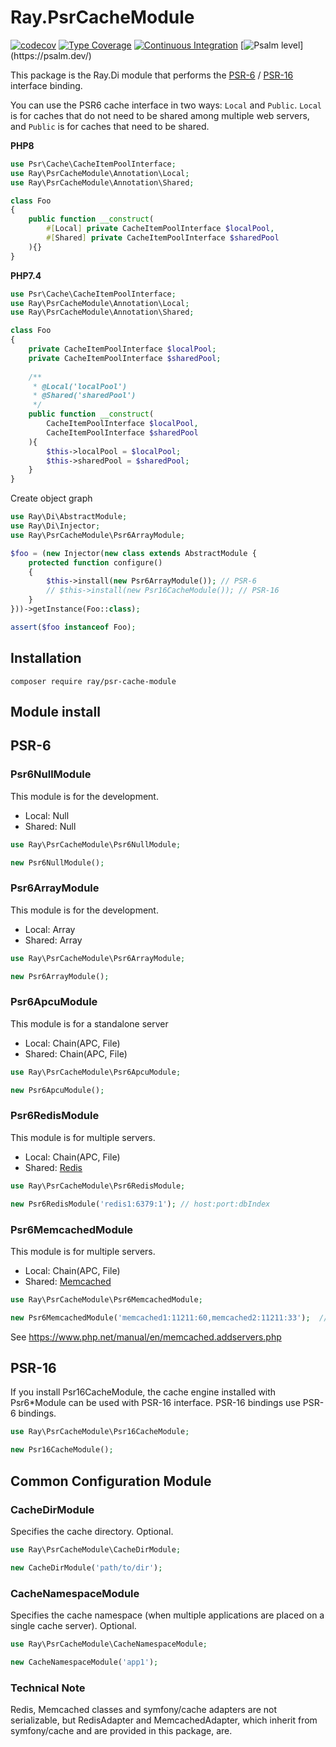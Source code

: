 # Ray.PsrCacheModule

[![codecov](https://codecov.io/gh/ray-di/Ray.PsrCacheModule/branch/1.x/graph/badge.svg?token=9X3wbURrU9)](https://codecov.io/gh/ray-di/Ray.PsrCacheModule)
[![Type Coverage](https://shepherd.dev/github/ray-di/Ray.PsrCacheModule/coverage.svg)](https://shepherd.dev/github/ray-di/Ray.PsrCacheModule)
[![Continuous Integration](https://github.com/ray-di/Ray.PsrCacheModule/actions/workflows/continuous-integration.yml/badge.svg)](https://github.com/ray-di/Ray.PsrCacheModule/actions/workflows/continuous-integration.yml)
[![Psalm level](https://shepherd.dev/github/ray-di/Ray.PsrCacheModule/level.svg?)](https://psalm.dev/)

This package is the Ray.Di module that performs the [PSR-6](https://www.php-fig.org/psr/psr-6/) / [PSR-16](https://www.php-fig.org/psr/psr-16/) interface binding.

You can use the PSR6 cache interface in two ways: `Local` and `Public`.
`Local` is for caches that do not need to be shared among multiple web servers, and `Public` is for caches that need to be shared.

**PHP8**
```php
use Psr\Cache\CacheItemPoolInterface;
use Ray\PsrCacheModule\Annotation\Local;
use Ray\PsrCacheModule\Annotation\Shared;

class Foo
{
    public function __construct(
        #[Local] private CacheItemPoolInterface $localPool, 
        #[Shared] private CacheItemPoolInterface $sharedPool
    ){}
}
```

**PHP7.4**

```php
use Psr\Cache\CacheItemPoolInterface;
use Ray\PsrCacheModule\Annotation\Local;
use Ray\PsrCacheModule\Annotation\Shared;

class Foo
{
    private CacheItemPoolInterface $localPool;
    private CacheItemPoolInterface $sharedPool;
    
    /**
     * @Local('localPool') 
     * @Shared('sharedPool') 
     */
    public function __construct(
        CacheItemPoolInterface $localPool, 
        CacheItemPoolInterface $sharedPool
    ){
        $this->localPool = $localPool;
        $this->sharedPool = $sharedPool;
    }
}
```

Create object graph

```php
use Ray\Di\AbstractModule;
use Ray\Di\Injector;
use Ray\PsrCacheModule\Psr6ArrayModule;

$foo = (new Injector(new class extends AbstractModule {
    protected function configure()
    {
        $this->install(new Psr6ArrayModule()); // PSR-6 
        // $this->install(new Psr16CacheModule()); // PSR-16
    }
}))->getInstance(Foo::class);

assert($foo instanceof Foo);
````

## Installation

    composer require ray/psr-cache-module

## Module install

## PSR-6

### Psr6NullModule

This module is for the development.

* Local: Null
* Shared: Null

```php
use Ray\PsrCacheModule\Psr6NullModule;

new Psr6NullModule();
```

### Psr6ArrayModule

This module is for the development.

* Local: Array
* Shared: Array

```php
use Ray\PsrCacheModule\Psr6ArrayModule;

new Psr6ArrayModule();
```

### Psr6ApcuModule

This module is for a standalone server

* Local: Chain(APC, File)
* Shared: Chain(APC, File)

```php
use Ray\PsrCacheModule\Psr6ApcuModule;

new Psr6ApcuModule();
```

### Psr6RedisModule

This module is for multiple servers.

* Local: Chain(APC, File)
* Shared: [Redis](https://github.com/phpredis/phpredis/)

```php
use Ray\PsrCacheModule\Psr6RedisModule;

new Psr6RedisModule('redis1:6379:1'); // host:port:dbIndex
```

### Psr6MemcachedModule

This module is for multiple servers.

* Local: Chain(APC, File)
* Shared: [Memcached](https://www.php.net/manual/en/class.memcached.php)

```php
use Ray\PsrCacheModule\Psr6MemcachedModule;

new Psr6MemcachedModule('memcached1:11211:60,memcached2:11211:33');  // host:port:weight
```
See https://www.php.net/manual/en/memcached.addservers.php

## PSR-16

If you install Psr16CacheModule, the cache engine installed with Psr6*Module can be used with PSR-16 interface.
PSR-16 bindings use PSR-6 bindings.

```php
use Ray\PsrCacheModule\Psr16CacheModule;

new Psr16CacheModule();
```
## Common Configuration Module

### CacheDirModule

Specifies the cache directory. Optional.

```php
use Ray\PsrCacheModule\CacheDirModule;

new CacheDirModule('path/to/dir');
```

### CacheNamespaceModule

Specifies the cache namespace (when multiple applications are placed on a single cache server).
Optional.

```php
use Ray\PsrCacheModule\CacheNamespaceModule;

new CacheNamespaceModule('app1');
```
### Technical Note

Redis, Memcached classes and symfony/cache adapters are not serializable, but RedisAdapter and MemcachedAdapter, which inherit from symfony/cache and are provided in this package, are.

```php
